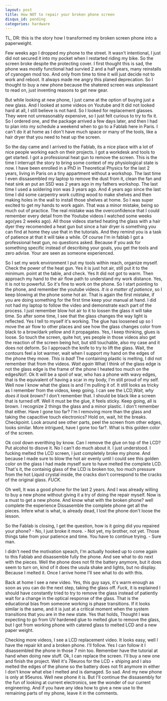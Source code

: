 ```yaml
---
layout: post
title: How NOT to repair your broken phone screen
disqus_id: pending
categories: hardware
---
```

TL, DR: this is the story how I transformed my broken screen phone into
a paperweight.

Few weeks ago I dropped my phone to the street. It wasn't intentional,
I just did not secured it into my pocket when I restarted riding my
bike. So the screen broke despite the protecting cover. I first
thought this is sad, the phone was mostly functional had survied 2 and
a half years, many reinstalls of cyanogen mod too. And only from time
to time it will just decide not to work and reboot. It always made me
angry this planed deprecation. So I thought to buy a new phone because
the shatered screen was unpleasant to read on, just inventing reasons
to get new gear.

But while looking at new phone, I just came at the option of buying
just a new glass. And I looked at some videos on Youtube and It did
not looked hard at all, I still believe is not hard. So I looked for
replacement glasses. They were not unreasonably expensive, so I just
felt curious to try to fix it. So I ordered one, and the package
arrived a few days later, and then I had to plan into my schedule a
weekend when to go to a Fablab here in Paris. I can't do it at home as
I don't have much space or many of the tools, like a hair dryer that
you need to heat up the screen.

So the day came and I arrived to the Fablab, its a nice place with a
lot of nice people working each on their projects. I got a workdesk
and tools to get started. I got a professional heat gun to remove the
screen. This is the time I interrupt the story to bring some context
of my physiological state is now. I have been enrolled in a PhD in
Theoretical Physics for the last 2 years, living in Paris on a tiny
appartment without a workshop. The last time I even dissasembled my
laptop to remove the dust from it, clean the fan and heat sink an put
an SSD was 2 years ago in my fathers workshop. The last time I used a
soldering iron was 3 years ago. And 4 years ago since the last time I
did some carpentry work cutting wood to make shelves and then making
holes in the wall to install those shelves at home. So I was super
excited to get my hands to work again. That was a minor mistake, being
so much out of practice. The real mistake was the overconfidence that
I could remember every detail from the Youtube videos I watched some
weeks ago(yes 2 weeks ago). All those videos started heating the glass
with a hair dyer they recomended a heat gun but since a hair dryer is
something you can find at home they use that in the tutorials. And
they remind you is a task of patience at that it will take a while. Of
course I'm in fablab I got a professional heat gun, no questions
asked. Because if you ask for something specific instead of describing
your goals, you get the tools and zero advise. Your are seen as
someone experienced.

So I set my work environment I put my tools within reach, organize
myself. Check the power of the heat gun. Yes it is just hot air, still
put it to the minimum. point at the table, and check. Yes It did not
got to warm. Then approach my hand to the air flow path to understand
my work distance. Yes, it is not to powerful. So it's fine to work on
the phone. So I start pointing to the phone, and remember the youtube
videos. *It is a matter of patience*, so I keep blowing at the phone
some hot air. That is again the first mistake, if you are doing
something for the first time keep your manual at hand. I did not had
my laptop to follow the video and demonstrate each part of the
process. I just remember blow hot air to it to lossen the glass it
will take time. So after some time, I see that the glass changes the
way light is reflected. Yes I tell to myself it's working. The glue
has loosened up so I move the air flow to other places and see how the
glass changes color from black to a brow/dark yellow and it
propagates. Yes, I keep thinking, glues is loose. So touch the screen,
quite hot, yes people in those videos also get the reaction of the
screen being hot, but still touchable, also my case and it does not
deform. So I approach the knife to try to lift the glass. Wait, the
contours feel a lot warmer, wait when I support my hand on the edges of
the phone they move. *This is bad!* The containing plastic is melting,
I did not remember that from the videos. *Wait again* What I think of
the glass edge is not the glass edge is the frame of the phone I
heated too much on the edges*No!!*. Ok It will be a spoil of war, who
has a phone with wavy edges, that is the equivalent of having a scar
in my body, I'm still proud of my self. Well now I know what the glass
is and I'm pulling it of. It still looks as tricky as I remember from
the videos, keep going. I can see the LCD,*Wait, why does it look
brown?* I don't remember that. I should be black like a screen that is
turned off. Well it must be the glue, it feels sticky. Keep going, all
is brown. I recognize 2 things the glass and a minor plastic. I don't
remember that either. Have I gone too far? I'm I removing more than
the glass and taking the capacitive touch electronics? Hold on,  wait,
hit the breaks. Checkpoint. Look around see other parts, peel the
screen from other edges, looks similar. More intrigued, have I gone
too far?. What is this golden color of the screen.

Ok cool down everithing by know. Can I remove the glue on top of the
LCD? Put alcohol to disove it. No I can't do much about it. I just
understood. I fucking melted the LCD screen, I just completely broke
my phone. And because I made sure to blow the hot air evenly until I
could see this golden color on the glass I had made myself sure to
have melted the complete LCD. That's it, the containig glass of the
LCD is broken too, too much pressure from the hot Liquid crystal
inside, the cracks don't correspond to the cracks of the original
glass. *FUCK*.

Oh well, It was a good phone for the last 2 years. And I was already
willing to buy a new phone without giving it a try of doing the repair
myself. Now is a must to get a new phone. And know what with the
broken phone? well complete the experience Dissasemble the complete
phone get all the pieces. Infere what is what, is already dead, I lost
the phone don't loose the lesson.

So the Fablab is closing, I get the question, how is it going did you
repaired your phone? - No, I just broke it more. - Not yet, my
brother, not yet. Those things take from your patience and time. You
have to continue trying. - Sure man.

I didn't need the motivation speach, I'm actually hooked up to come
again to this Fablab and disassemble fully the phone. And see what to
do next with the pieces. Well the phone does not fit the battery
anymore, but it does seem to turn on, kind of it does the usula shake
and lights, but no display. Because I melted it. Once I arrive home
I'll see what to do with this.

Back at home I see a new video. Yes, this guy says, it's warm enough
as soon as you can do the next step, taking the glass off. *Fuck*, it
is explained I should have constantly tried to try to remove the glass
instead of patiently wait for a change in the optical response of the
glass. That is the educational bias from someone working is phase
transitions. If it looks similar is the same, and it is just at a
critical moment when the system transitions that you are in the new
state. Yes that holds, Thought I was expecting to go from UV hardened
glue to melted glue to remove the glass, but I got from working phone
with catered glass to melted LCD and a new paper weight.

Checking more videos, I see a LCD replacement video. It looks easy,
well I have the repair kit and a broken phone. I'll follow. Yes I can
follow it I disassembled the phone in those 7 min too. Remember have
the tutorial at hand when doing new stuff. Ok, I can replace the
screen. I'll buy a new one and finish the project. Well it's 78euros
for the LCD + shiping and I also melted the edges of the phone so the
battery does not fit anymore in either I don't know what else I melted
and is damaged. So sad. And my new phone is only at 95euros. Well new
phone it is. But I'll continue the dissasembly for the fun of looking
at current electronics, see the wonder of our current engineering. And
if you have any idea how to give a new use to the remaining parts of
my phone, leave it in the comments.
